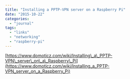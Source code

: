 ```yaml
---
title: "Installing a PPTP-VPN server on a Raspberry Pi"
date: "2015-10-22"
categories: 
  - "journal"
tags: 
  - "links"
  - "networking"
  - "raspberry-pi"
---
```


[https://www.domoticz.com/wiki/Installing\_a\_PPTP-VPN\_server\_on\_a\_Raspberry\_Pi](https://www.domoticz.com/wiki/Installing_a_PPTP-VPN_server_on_a_Raspberry_Pi)
